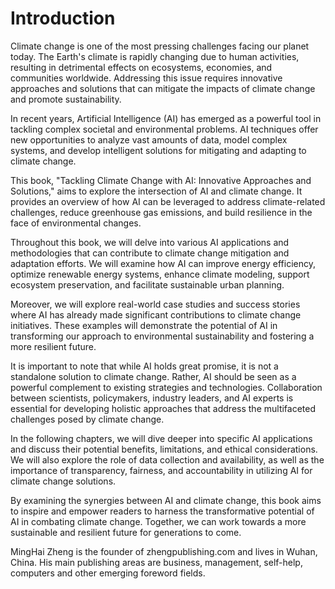# Introduction

Climate change is one of the most pressing challenges facing our planet today. The Earth's climate is rapidly changing due to human activities, resulting in detrimental effects on ecosystems, economies, and communities worldwide. Addressing this issue requires innovative approaches and solutions that can mitigate the impacts of climate change and promote sustainability.

In recent years, Artificial Intelligence (AI) has emerged as a powerful tool in tackling complex societal and environmental problems. AI techniques offer new opportunities to analyze vast amounts of data, model complex systems, and develop intelligent solutions for mitigating and adapting to climate change.

This book, "Tackling Climate Change with AI: Innovative Approaches and Solutions," aims to explore the intersection of AI and climate change. It provides an overview of how AI can be leveraged to address climate-related challenges, reduce greenhouse gas emissions, and build resilience in the face of environmental changes.

Throughout this book, we will delve into various AI applications and methodologies that can contribute to climate change mitigation and adaptation efforts. We will examine how AI can improve energy efficiency, optimize renewable energy systems, enhance climate modeling, support ecosystem preservation, and facilitate sustainable urban planning.

Moreover, we will explore real-world case studies and success stories where AI has already made significant contributions to climate change initiatives. These examples will demonstrate the potential of AI in transforming our approach to environmental sustainability and fostering a more resilient future.

It is important to note that while AI holds great promise, it is not a standalone solution to climate change. Rather, AI should be seen as a powerful complement to existing strategies and technologies. Collaboration between scientists, policymakers, industry leaders, and AI experts is essential for developing holistic approaches that address the multifaceted challenges posed by climate change.

In the following chapters, we will dive deeper into specific AI applications and discuss their potential benefits, limitations, and ethical considerations. We will also explore the role of data collection and availability, as well as the importance of transparency, fairness, and accountability in utilizing AI for climate change solutions.

By examining the synergies between AI and climate change, this book aims to inspire and empower readers to harness the transformative potential of AI in combating climate change. Together, we can work towards a more sustainable and resilient future for generations to come.

MingHai Zheng is the founder of zhengpublishing.com and lives in Wuhan, China. His main publishing areas are business, management, self-help, computers and other emerging foreword fields.
